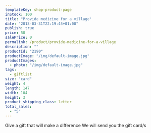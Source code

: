 ```yaml
---
templateKey: shop-product-page
inStock: 100
title: "Provide medicine for a village"
date: "2013-03-31T22:19:45+01:00"
publish: true
price: 50
salePrice: 0
permalink: /product/provide-medicine-for-a-village
description: ""
productId: "2190"
productImage: "/img/default-image.jpg"
productImages:
  - photo: "/img/default-image.jpg"
tags:
  - giftlist
size: "card"
weight: 4
length: 147
width: 104
height: 3
product_shipping_class: letter
total_sales:
  - "5"
---
```


Give a gift that will make a difference We will send you the gift card/s
